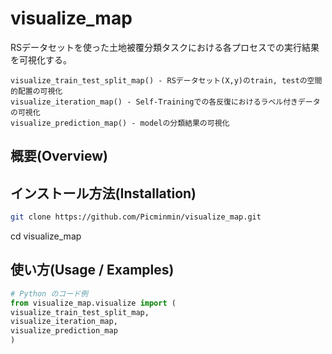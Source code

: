 # visualize_map
RSデータセットを使った土地被覆分類タスクにおける各プロセスでの実行結果を可視化する。
```
visualize_train_test_split_map() - RSデータセット(X,y)のtrain, testの空間的配置の可視化
visualize_iteration_map() - Self-Trainingでの各反復におけるラベル付きデータの可視化
visualize_prediction_map() - modelの分類結果の可視化
```
<!--
|関数                            |説明                                                 |
|--------------------------------|-----------------------------------------------------|
|visualize_train_test_split_map() | RSデータセット(X,y)のtrain, testの空間的配置の可視化  |
|visualize_iteration_map()        | Self-Trainingでの各反復におけるラベル付きデータの可視化|
|visualize_prediction_map()       | modelの分類結果の可視化                              |
-->
## 概要(Overview)

## インストール方法(Installation)
```bash
git clone https://github.com/Picminmin/visualize_map.git
```
cd visualize_map

## 使い方(Usage / Examples)
```python
# Python のコード例
from visualize_map.visualize import (
visualize_train_test_split_map,
visualize_iteration_map,
visualize_prediction_map
)
```

